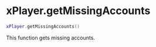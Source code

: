 # xPlayer.getMissingAccounts

```lua
xPlayer.getMissingAccounts()
```

This function gets missing accounts.
